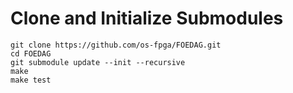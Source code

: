 # Clone and Initialize Submodules

```
git clone https://github.com/os-fpga/FOEDAG.git
cd FOEDAG
git submodule update --init --recursive
make
make test

```

